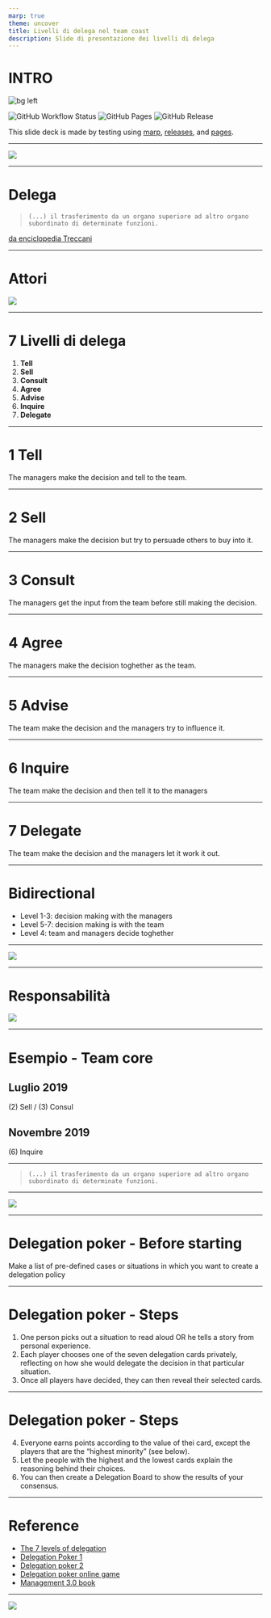 ```yaml
---
marp: true
theme: uncover
title: Livelli di delega nel team coast
description: Slide di presentazione dei livelli di delega
---
```


# INTRO

![bg left](https://miro.medium.com/max/8000/1*0bG7KfkJT0pNWrcSZJMclA.jpeg)

![GitHub Workflow Status](https://img.shields.io/github/workflow/status/claranet-coast/delegation-level-presentation/markdown%20slides/master?style=for-the-badge&logo=github) ![GitHub Pages](https://img.shields.io/static/v1?style=for-the-badge&label=pages&message=online&color=success&logo=github) ![GitHub Release](https://img.shields.io/github/v/release/claranet-coast/delegation-level-presentation?style=for-the-badge&logo=github)

This slide deck is made by testing using [marp](https://marp.app), [releases](https://github.com/claranet-coast/delegation-level-presentation/releases), and [pages](https://github.com/claranet-coast/delegation-level-presentation/deployments).


---

![](https://it.jarofquotes.com/citazioni/54566.jpg)

---

# Delega

> `(...) il trasferimento da un organo superiore ad altro organo subordinato di determinate funzioni.`

[da enciclopedia Treccani](http://www.treccani.it/vocabolario/delega/)

---
# Attori
![](https://www.risorseumane-hr.it/wp-content/uploads/2019/01/concetto-autorita%CC%80.jpg)

---
# 7 Livelli di delega

1. __Tell__
2. __Sell__
3. __Consult__
4. __Agree__
5. __Advise__
6. __Inquire__
7. __Delegate__

---
# 1 Tell
The managers make the decision and tell to the team.
 
---
# 2 Sell
The managers make the decision but try to persuade others to buy into it.
 
---
# 3 Consult
The managers get the input from the team before still making the decision.
 
---
# 4 Agree
The managers make the decision toghether as the team.
 
---
# 5 Advise
The team make the decision and the managers try to influence it.
 
---
# 6 Inquire
The team make the decision and then tell it to the managers
 
---
# 7 Delegate
The team make the decision and the managers let it work it out.
 
---
# Bidirectional

* Level 1-3: decision making with the managers 
* Level 5-7: decision making is with the team 
* Level 4: team and managers decide toghether

---

![](https://vividbreeze.com/wp-content/uploads/2017/08/delegationPoker.png)

---
# Responsabilità
![](https://www.staynerd.com/wp-content/uploads/3833081-6535156727-quote.jpg)

---
# Esempio - Team core
## Luglio 2019

(2) Sell / (3) Consul

## Novembre 2019

(6) Inquire

---

> `(...) il trasferimento da un organo superiore ad altro organo subordinato di determinate funzioni.`

---
![](https://1qjpt15fhlq3xjfpm2utibj1-wpengine.netdna-ssl.com/wp-content/uploads/2019/02/delegation-poker-cards-4.jpg)

---
# Delegation poker - Before starting
Make a list of pre-defined cases or situations in which you want to create a delegation policy

---
# Delegation poker - Steps

1. One person picks out a situation to read aloud OR he tells a story from personal experience.
2. Each player chooses one of the seven delegation cards privately, reflecting on how she would delegate the decision in that particular situation.
3. Once all players have decided, they can then reveal their selected cards.

---
# Delegation poker - Steps
4. Everyone earns points according to the value of thei card, except the players that are the “highest minority” (see below).
5. Let the people with the highest and the lowest cards explain the reasoning behind their choices.
6. You can then create a Delegation Board to show the results of your consensus.

---
# Reference

* [The 7 levels of delegation](https://medium.com/@jurgenappelo/the-7-levels-of-delegation-672ec2a48103)
* [Delegation Poker 1](https://vividbreeze.com/delegation-poker/)
* [Delegation poker 2](https://management30.com/practice/delegation-poker/)
* [Delegation poker online game](http://www.delegationpoker.com/)
* [Management 3.0 book](https://books.google.it/books/about/Management_3_0.html?id=Yoh9mTBwj-sC)

---
![](https://images-na.ssl-images-amazon.com/images/I/71yfqncGR%2BL.jpg)